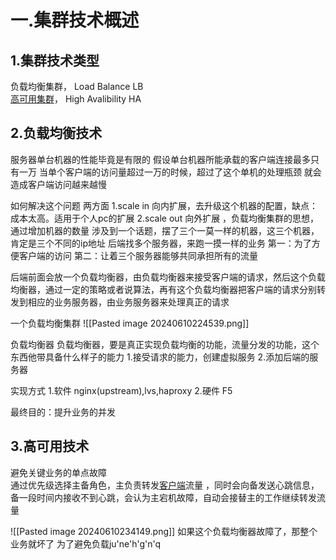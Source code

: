 
# 一.集群技术概述
## 1.集群技术类型

负载均衡集群， Load Balance LB  
[高可用集群](https://so.csdn.net/so/search?q=%E9%AB%98%E5%8F%AF%E7%94%A8%E9%9B%86%E7%BE%A4&spm=1001.2101.3001.7020)， High Avalibility HA
## 2.负载均衡技术

服务器单台机器的性能毕竟是有限的
假设单台机器所能承载的客户端连接最多只有一万
当单个客户端的访问量超过一万的时候，超过了这个单机的处理瓶颈
就会造成客户端访问越来越慢

如何解决这个问题
两方面
1.scale in  向内扩展，去升级这个机器的配置，缺点：成本太高。适用于个人pc的扩展
2.scale out 向外扩展 ，负载均衡集群的思想，通过增加机器的数量
涉及到一个话题，摆了三个一莫一样的机器，这三个机器，肯定是三个不同的ip地址
后端找多个服务器，来跑一摸一样的业务
第一：为了方便客户端的访问
第二：让着三个服务器能够共同承担所有的流量

后端前面会放一个负载均衡器，由负载均衡器来接受客户端的请求，然后这个负载均衡器，通过一定的策略或者说算法，再有这个负载均衡器把客户端的请求分别转发到相应的业务服务器，由业务服务器来处理真正的请求

一个负载均衡集群
![[Pasted image 20240610224539.png]]

负载均衡器
负载均衡器，要是真正实现负载均衡的功能，流量分发的功能，这个东西他带具备什么样子的能力
1.接受请求的能力，创建虚拟服务
2.添加后端的服务器

实现方式
1.软件 nginx(upstream),lvs,haproxy
2.硬件 F5

最终目的：提升业务的并发




## 3.高可用技术

避免关键业务的单点故障  
通过优先级选择主备角色，主负责转发[客户端](https://so.csdn.net/so/search?q=%E5%AE%A2%E6%88%B7%E7%AB%AF&spm=1001.2101.3001.7020)流量 ，同时会向备发送心跳信息，备一段时间内接收不到心跳，会认为主宕机故障，自动会接替主的工作继续转发流量

![[Pasted image 20240610234149.png]]
如果这个负载均衡器故障了，那整个业务就坏了
为了避免负载ju'ne'h'g'n'q
